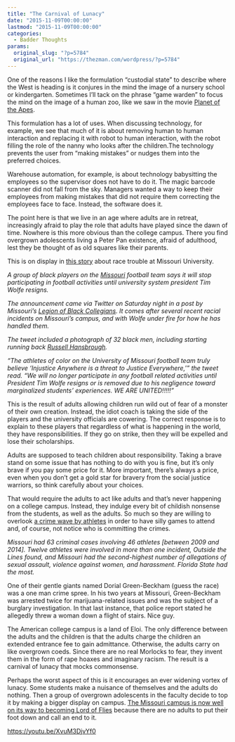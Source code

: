 ```yaml
---
title: "The Carnival of Lunacy"
date: "2015-11-09T00:00:00"
lastmod: "2015-11-09T00:00:00"
categories:
  - Badder Thoughts
params:
  original_slug: "?p=5784"
  original_url: "https://thezman.com/wordpress/?p=5784"
---
```


One of the reasons I like the formulation “custodial state” to describe
where the West is heading is it conjures in the mind the image of a
nursery school or kindergarten. Sometimes I’ll tack on the phrase “game
warden” to focus the mind on the image of a human zoo, like we saw in
the movie <a
href="https://en.wikipedia.org/wiki/Planet_of_the_Apes_%281968_film%29"
rel="noopener" target="_blank">Planet of the Apes</a>.

This formulation has a lot of uses. When discussing technology, for
example, we see that much of it is about removing human to human
interaction and replacing it with robot to human interaction, with the
robot filling the role of the nanny who looks after the children.The
technology prevents the user from “making mistakes” or nudges them into
the preferred choices.

Warehouse automation, for example, is about technology babysitting the
employees so the supervisor does not have to do it. The magic barcode
scanner did not fall from the sky. Managers wanted a way to keep their
employees from making mistakes that did not require them correcting the
employees face to face. Instead, the software does it.

The point here is that we live in an age where adults are in retreat,
increasingly afraid to play the role that adults have played since the
dawn of time. Nowhere is this more obvious than the college campus.
There you find overgrown adolescents living a Peter Pan existence,
afraid of adulthood, lest they be thought of as old squares like their
parents.

This is on display in <a
href="http://espn.go.com/college-football/story/_/id/14078494/missouri-tigers-football-players-strike-embattled-tim-wolfe-resigns"
rel="noopener" target="_blank">this story</a> about race trouble at
Missouri University.

*A group of black players on the
[Missouri](http://espn.go.com/college-football/team/_/id/142/missouri-tigers)
football team says it will stop participating in football activities
until university system president Tim Wolfe resigns.*

*The announcement came via Twitter on Saturday night in a post by
Missouri’s <a
href="https://twitter.com/MizzouLBC/status/663177684428566532?ref_src=twsrc%5Etfw"
rel="noopener" target="_blank">Legion of Black Collegians</a>. It comes
after several recent racial incidents on Missouri’s campus, and with
Wolfe under fire for how he has handled them.*

*The tweet included a photograph of 32 black men, including starting
running back [Russell
Hansbrough](http://espn.go.com/college-football/player/_/id/531382/russell-hansbrough).*

*“The athletes of color on the University of Missouri football team
truly believe ‘Injustice Anywhere is a threat to Justice Everywhere,'”
the tweet read. “We will no longer participate in any football related
activities until President Tim Wolfe resigns or is removed due to his
negligence toward marginalized students’ experiences. WE ARE
UNITED!!!!!”*

This is the result of adults allowing children run wild out of fear of a
monster of their own creation. Instead, the idiot coach is taking the
side of the players and the university officials are cowering. The
correct response is to explain to these players that regardless of what
is happening in the world, they have responsibilities. If they go on
strike, then they will be expelled and lose their scholarships.

Adults are supposed to teach children about responsibility. Taking a
brave stand on some issue that has nothing to do with you is fine, but
it’s only brave if you pay some price for it. More important, there’s
always a price, even when you don’t get a gold star for bravery from the
social justice warriors, so think carefully about your choices.

That would require the adults to act like adults and that’s never
happening on a college campus. Instead, they indulge every bit of
childish nonsense from the students, as well as the adults. So much so
they are willing to overlook <a
href="http://espn.go.com/blog/ncfnation/post/_/id/111520/otl-missouri-had-second-highest-number-of-athletes-alleged-in-sex-assaults"
rel="noopener" target="_blank">a crime wave by athletes</a> in order to
have silly games to attend and, of course, not notice who is committing
the crimes.

*Missouri had 63 criminal cases involving 46 athletes \[between 2009 and
2014\]. Twelve athletes were involved in more than one incident, Outside
the Lines found, and Missouri had the second-highest number of
allegations of sexual assault, violence against women, and harassment.
Florida State had the most.*

One of their gentle giants named Dorial Green-Beckham (guess the race)
was a one man crime spree. In his two years at Missouri, Green-Beckham
was arrested twice for marijuana-related issues and was the subject of a
burglary investigation. In that last instance, that police report stated
he allegedly threw a woman down a flight of stairs. Nice guy.

The American college campus is a land of Eloi. The only difference
between the adults and the children is that the adults charge the
children an extended entrance fee to gain admittance. Otherwise, the
adults carry on like overgrown coeds. Since there are no real Morlocks
to fear, they invent them in the form of rape hoaxes and imaginary
racism. The result is a carnival of lunacy that mocks commonsense.

Perhaps the worst aspect of this is it encourages an ever widening
vortex of lunacy. Some students make a nuisance of themselves and the
adults do nothing. Then a group of overgrown adolescents in the faculty
decide to top it by making a bigger display on campus. <a
href="http://hosted.ap.org/dynamic/stories/U/US_UNIVERSITY_OF_MISSOURI_TURMOIL?SITE=AP&amp;SECTION=HOME&amp;TEMPLATE=DEFAULT&amp;CTIME=2015-11-09-07-30-50"
rel="noopener" target="_blank">The Missouri campus is now well on its
way to becoming Lord of Flies</a> because there are no adults to put
their foot down and call an end to it.

https://youtu.be/XvuM3DjvYf0
